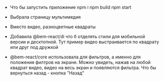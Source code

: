- Что бы запустить приложение
npm i
npm build
npm start

- Выбрала страницу мультимедия
- Вместо видео, разноцветные квадраты
- Добавила @bem-react/di что б отделять стили для мобильной версии и десктопной. Тут пример видео выстраивается по квадрату или друг под дружкой
- @bem-react/core использовала для фильтров, а именно для положения филтров на экране. Можно увидеть, нажав на любой квадрат видео, видео на весь экран и появляются фильтра.
Что бы вернуться назад - кнопка "Назад"